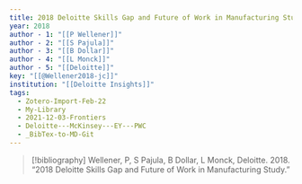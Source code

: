 ```yaml
---
title: 2018 Deloitte Skills Gap and Future of Work in Manufacturing Study
year: 2018
author - 1: "[[P Wellener]]"
author - 2: "[[S Pajula]]"
author - 3: "[[B Dollar]]"
author - 4: "[[L Monck]]"
author - 5: "[[Deloitte]]"
key: "[[@Wellener2018-jc]]"
institution: "[[Deloitte Insights]]"
tags:
  - Zotero-Import-Feb-22
  - My-Library
  - 2021-12-03-Frontiers
  - Deloitte---McKinsey---EY---PWC
  - _BibTex-to-MD-Git
---
```


> [!bibliography]
> Wellener, P, S Pajula, B Dollar, L Monck, Deloitte. 2018. “2018 Deloitte Skills Gap and Future of Work in Manufacturing Study.”